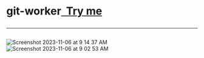 # git-worker<a href="https://git.jessejesse.workers.dev">&nbsp;&nbsp;Try me</a><hr>
![Screenshot 2023-11-06 at 9 14 37 AM](https://github.com/sudo-self/git-search-worker/assets/119916323/fdfad02d-c359-457b-b5ff-dff36d8db68a)
![Screenshot 2023-11-06 at 9 02 53 AM](https://github.com/sudo-self/git-search-worker/assets/119916323/9bd88885-89fd-4f0f-8872-53355f4ce1a8)

